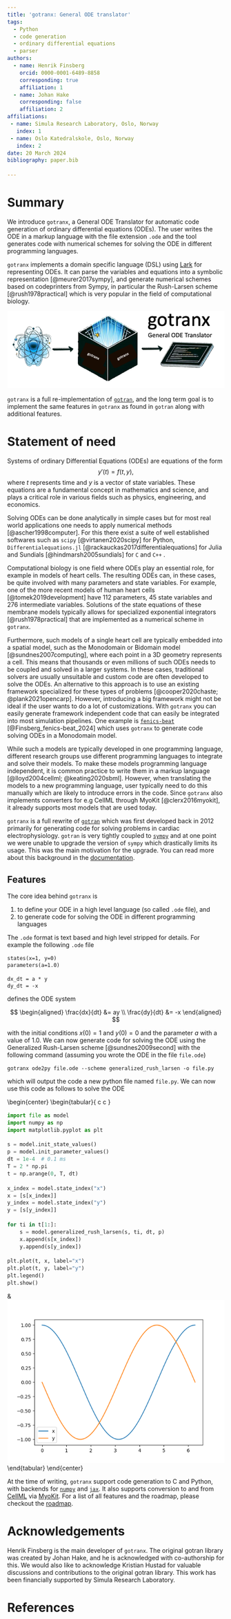 ```yaml
---
title: 'gotranx: General ODE translator'
tags:
  - Python
  - code generation
  - ordinary differential equations
  - parser
authors:
  - name: Henrik Finsberg
    orcid: 0000-0001-6489-8858
    corresponding: true
    affiliation: 1
  - name: Johan Hake
    corresponding: false
    affiliation: 2
affiliations:
 - name: Simula Research Laboratory, Oslo, Norway
   index: 1
 - name: Oslo Katedralskole, Oslo, Norway
   index: 2
date: 20 March 2024
bibliography: paper.bib

---
```


# Summary

We introduce `gotranx`, a General ODE Translator for automatic code generation of ordinary differential equations (ODEs). The user writes the ODE in a markup language with the file extension `.ode` and the tool generates code with numerical schemes for solving the ODE in different programming languages.

`gotranx` implements a domain specific language (DSL) using [Lark](https://github.com/lark-parser/lark) for representing ODEs. It can parse the variables and equations into a symbolic representation [@meurer2017sympy], and generate numerical schemes based on codeprinters from Sympy, in particular the Rush-Larsen scheme [@rush1978practical] which is very popular in the field of computational biology.

![Logo of the software that illustrates that you taka a dynamical system (i.e an ODE) and uses `gotranx` (i.e a black box) to turn the ODE into computer code](../docs/_static/logo.png)


`gotranx` is a full re-implementation of [`gotran`](https://github.com/ComputationalPhysiology/gotran), and the long term goal is to implement the same features in `gotranx` as found in `gotran` along with additional features.

# Statement of need

Systems of ordinary Differential Equations (ODEs) are equations of the form
$$
y'(t) = f(t, y),
$$
where $t$ represents time and $y$ is a vector of state variables. These equations are a fundamental concept in mathematics and science, and plays a critical role in various fields such as physics, engineering, and economics.

Solving ODEs can be done analytically in simple cases but for most real world applications one needs to apply numerical methods [@ascher1998computer]. For this there exist a suite of well established softwares such as `scipy` [@virtanen2020scipy] for Python, `Differentialequations.jl` [@rackauckas2017differentialequations] for Julia and Sundials [@hindmarsh2005sundials] for `C` and `C++` .

Computational biology is one field where ODEs play an essential role, for example in models of heart cells. The resulting ODEs can, in these cases, be quite involved with many parameters and state variables. For example, one of the more recent models of human heart cells [@tomek2019development] have 112 parameters, 45 state variables and 276 intermediate variables. Solutions of the state equations of these membrane models typically allows for specialized exponential integrators [@rush1978practical] that are implemented as a numerical scheme in `gotranx`.

Furthermore, such models of a single heart cell are typically embedded into a spatial model, such as the Monodomain or Bidomain model [@sundnes2007computing], where each point in a 3D geometry represents a cell. This means that thousands or even millions of such ODEs needs to be coupled and solved in a larger systems. In these cases, traditional solvers are usually unsuitable and custom code are often developed to solve the ODEs. An alternative to this approach is to use an existing framework specialized for these types of problems [@cooper2020chaste; @plank2021opencarp]. However, introducing a big framework might not be ideal if the user wants to do a lot of customizations. With `gotranx` you can easily generate framework independent code that can easily be integrated into most simulation pipelines. One example is [`fenics-beat`](https://github.com/finsberg/fenics-beat) [@Finsberg_fenics-beat_2024] which uses `gotranx` to generate code solving ODEs in a Monodomain model.

While such a models are typically developed in one programming language, different research groups use different programming languages to integrate and solve their models. To make these models programming language independent, it is common practice to write them in a markup language [@lloyd2004cellml; @keating2020sbml]. However, when translating the models to a new programming language, user typically need to do this manually which are likely to introduce errors in the code. Since `gotranx` also implements converters for e.g CellML through MyoKit [@clerx2016myokit], it already supports most models that are used today.

`gotranx` is a full rewrite of [`gotran`](https://github.com/ComputationalPhysiology/gotran) which was first developed back in 2012 primarily for generating code for solving problems in cardiac electrophysiology. `gotran` is very tightly coupled to [`sympy`](https://www.sympy.org/en/index.html) and at one point we were unable to upgrade the version of `sympy` which drastically limits its usage. This was the main motivation for the upgrade. You can read more about this background in the [documentation](https://finsberg.github.io/gotranx/docs/history.html).

## Features
The core idea behind `gotranx` is

1. to define your ODE in a high level language (so called `.ode` file), and
2. to generate code for solving the ODE in different programming languages

The `.ode` format is text based and high level stripped for details. For example the following `.ode` file
```
states(x=1, y=0)
parameters(a=1.0)

dx_dt = a * y
dy_dt = -x
```
defines the ODE system

$$
\begin{aligned}
\frac{dx}{dt} &= ay \\
\frac{dy}{dt} &= -x
\end{aligned}
$$

with the initial conditions $x(0) = 1$ and $y(0) = 0$ and the parameter $a$ with a value of 1.0. We can now generate code for solving the ODE using the Generalized Rush-Larsen scheme [@sundnes2009second] with the following command (assuming you wrote the ODE in the file `file.ode`)
```
gotranx ode2py file.ode --scheme generalized_rush_larsen -o file.py
```
which will output the code a new python file named `file.py`. We can now use this code as follows to solve the ODE

\begin{center}
\begin{tabular}{ c c }

```python
import file as model
import numpy as np
import matplotlib.pyplot as plt

s = model.init_state_values()
p = model.init_parameter_values()
dt = 1e-4  # 0.1 ms
T = 2 * np.pi
t = np.arange(0, T, dt)

x_index = model.state_index("x")
x = [s[x_index]]
y_index = model.state_index("y")
y = [s[y_index]]

for ti in t[1:]:
    s = model.generalized_rush_larsen(s, ti, dt, p)
    x.append(s[x_index])
    y.append(s[y_index])

plt.plot(t, x, label="x")
plt.plot(t, y, label="y")
plt.legend()
plt.show()
```
&
![Plot of solution of ODE](../docs/_static/quick_start.png)
\end{tabular}
\end{center}


At the time of writing, `gotranx` support code generation to C and Python, with backends for [`numpy`](https://numpy.org) and [`jax`](https://jax.readthedocs.io/). It also supports conversion to and from [CellML](https://www.cellml.org) via [MyoKit](https://myokit.org). For a list of all features and the roadmap, please checkout the [roadmap](https://finsberg.github.io/gotranx/docs/roadmap.html).



# Acknowledgements
Henrik Finsberg is the main developer of `gotranx`. The original gotran library was created by Johan Hake, and he is acknowledged with co-authorship for this.
We would also like to acknowledge Kristian Hustad for valuable discussions and contributions to the original gotran library. This work has been financially supported by Simula Research Laboratory.

# References

